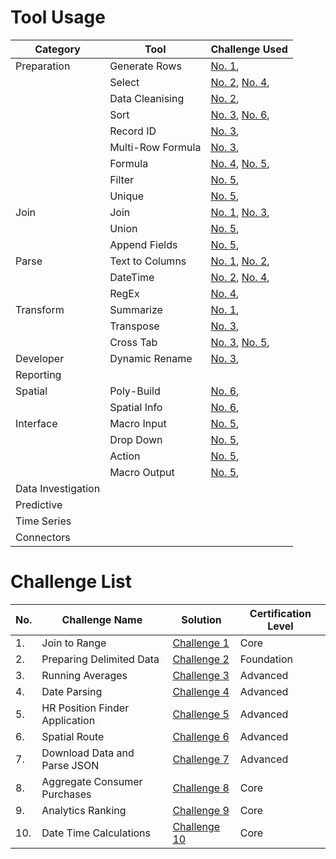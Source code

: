 # Tool Usage
|Category|Tool|Challenge Used
|---|---|---|
|Preparation|Generate Rows|[No. 1](Challenges_1-50/Challenge_1/README.md), |
||Select|[No. 2](Challenge_2/README.md), [No. 4](Challenge_4/README.md),|
||Data Cleanising|[No. 2](Challenge_2/README.md), |
||Sort|[No. 3](Challenge_3/README.md), [No. 6](Challenge_6/README.md), |
||Record ID|[No. 3](Challenge_3/README.md), |
||Multi-Row Formula|[No. 3](Challenge_3/README.md), |
||Formula|[No. 4](Challenge_4/README.md), [No. 5](Challenge_5/README.md), |
||Filter|[No. 5](Challenge_5/README.md), |
||Unique|[No. 5](Challenge_5/README.md), |
|Join|Join|[No. 1](Challenge_1/README.md), [No. 3](Challenge_3/README.md), |
||Union|[No. 5](Challenge_5/README.md), |
||Append Fields|[No. 5](Challenge_5/README.md), |
|Parse|Text to Columns|[No. 1](Challenge_1/README.md), [No. 2](Challenge_2/README.md), |
||DateTime|[No. 2](Challenge_2/README.md), [No. 4](Challenge_4/README.md),|
||RegEx|[No. 4](Challenge_4/README.md), |
|Transform|Summarize|[No. 1](Challenge_1/README.md),|
||Transpose|[No. 3](Challenge_3/README.md), |
||Cross Tab|[No. 3](Challenge_3/README.md), [No. 5](Challenge_5/README.md), |
|Developer|Dynamic Rename|[No. 3](Challenge_3/README.md), |
|Reporting|
|Spatial|Poly-Build|[No. 6](Challenge_6/README.md), |
||Spatial Info|[No. 6](Challenge_6/README.md), |
|Interface|Macro Input|[No. 5](Challenge_5/README.md), |
||Drop Down|[No. 5](Challenge_5/README.md), |
||Action|[No. 5](Challenge_5/README.md), |
||Macro Output|[No. 5](Challenge_5/README.md), |
|Data Investigation|
|Predictive|
|Time Series|
|Connectors|

# Challenge List

|No.|Challenge Name|Solution|Certification Level|
|---|---|---|---|
|1.|Join to Range|[Challenge 1](Challenge_1/README.md)|Core|
|2.|Preparing Delimited Data|[Challenge 2](Challenge_2/README.md)|Foundation|
|3.|Running Averages|[Challenge 3](Challenge_3/README.md)|Advanced|
|4.|Date Parsing|[Challenge 4](Challenge_4/README.md)|Advanced|
|5.|HR Position Finder Application|[Challenge 5](Challenge_5/README.md)|Advanced|
|6.|Spatial Route|[Challenge 6](Challenge_6/README.md)|Advanced|
|7.|Download Data and Parse JSON|[Challenge 7](Challenge_7/README.md)|Advanced|
|8.|Aggregate Consumer Purchases|[Challenge 8](Challenge_8/README.md)|Core|
|9.|Analytics Ranking|[Challenge 9](Challenge_9/README.md)|Core|
|10.|Date Time Calculations|[Challenge 10](Challenge_10/README.md)|Core|

